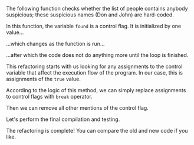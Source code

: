 The following function checks whether the list of people contains anybody suspicious; these suspicious names (Don and John) are hard-coded.

In this function, the variable <code>found</code> is a control flag. It is initialized by one value…

…which changes as the function is run…

…after which the code does not do anything more until the loop is finished.

This refactoring starts with us looking for any assignments to the control variable that affect the execution flow of the program. In our case, this is assignments of the <code>true</code> value.

According to the logic of this method, we can simply replace assignments to control flags with <code>break</code> operator.

Then we can remove all other mentions of the control flag.

Let's perform the final compilation and testing.

The refactoring is complete! You can compare the old and new code if you like.